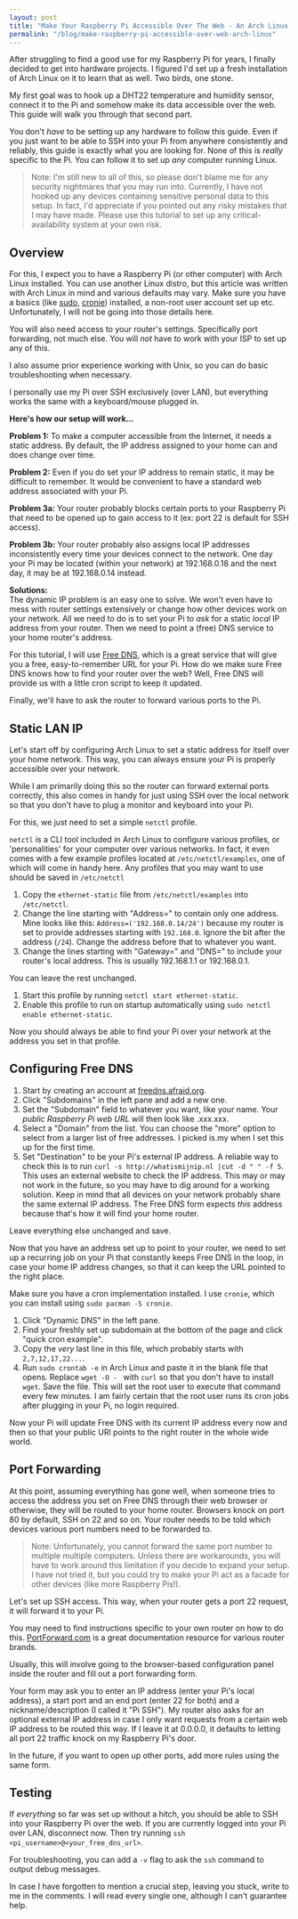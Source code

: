```yaml
---
layout: post
title: "Make Your Raspberry Pi Accessible Over The Web - An Arch Linux Guide"
permalink: "/blog/make-raspberry-pi-accessible-over-web-arch-linux"
---
```


After struggling to find a good use for my Raspberry Pi for years, I finally decided to get into hardware projects. I figured I'd set up a fresh installation of Arch Linux on it to learn that as well. Two birds, one stone.

My first goal was to hook up a DHT22 temperature and humidity sensor, connect it to the Pi and somehow make its data accessible over the web. This guide will walk you through that second part.

You don't *have* to be setting up any hardware to follow this guide. Even if you just want to be able to SSH into your Pi from anywhere consistently and reliably, this guide is exactly what you are looking for. None of this is *really* specific to the Pi. You can follow it to set up *any* computer running Linux.

<!--more-->

>Note: I'm still new to all of this, so please don't blame me for any security nightmares that you may run into. Currently, I have not hooked up any devices containing sensitive personal data to this setup. In fact, I'd appreciate if you pointed out any risky mistakes that I may have made. Please use this tutorial to set up any critical-availability system at your own risk.

## Overview

For this, I expect you to have a Raspberry Pi (or other computer) with Arch Linux installed. You can use another Linux distro, but this article was written with Arch Linux in mind and various defaults may vary. Make sure you have a basics (like [sudo](https://www.archlinux.org/packages/core/i686/sudo/), [cronie](https://www.archlinux.org/packages/core/i686/cronie/)) installed, a non-root user account set up etc. Unfortunately, I will not be going into those details here.

You will also need access to your router's settings. Specifically port forwarding, not much else. You will *not* have to work with your ISP to set up any of this.

I also assume prior experience working with Unix, so you can do basic troubleshooting when necessary.

I personally use my Pi over SSH exclusively (over LAN), but everything works the same with a keyboard/mouse plugged in.

**Here's how our setup will work...**

**Problem 1:** To make a computer accessible from the Internet, it needs a static address. By default, the IP address assigned to your home can and does change over time.

**Problem 2:** Even if you do set your IP address to remain static, it may be difficult to remember. It would be convenient to have a standard web address associated with your Pi.

**Problem 3a:** Your router probably blocks certain ports to your Raspberry Pi that need to be opened up to gain access to it (ex: port 22 is default for SSH access).

**Problem 3b:** Your router probably also assigns local IP addresses inconsistently every time your devices connect to the network. One day your Pi may be located (within your network) at 192.168.0.18 and the next day, it may be at 192.168.0.14 instead.

**Solutions:**  
The dynamic IP problem is an easy one to solve. We won't even have to mess with router settings extensively or change how other devices work on your network. All we need to do is to set your Pi to *ask* for a static *local* IP address from your router. Then we need to point a (free) DNS service to your home router's address.

For this tutorial, I will use [Free DNS](http://freedns.afraid.org), which is a great service that will give you a free, easy-to-remember URL for your Pi. How do we make sure Free DNS knows how to find your router over the web? Well, Free DNS will provide us with a little cron script to keep it updated.

Finally, we'll have to ask the router to forward various ports to the Pi.

## Static LAN IP

Let's start off by configuring Arch Linux to set a static address for itself over your home network. This way, you can always ensure your Pi is properly accessible over your network.

While I am primarily doing this so the router can forward external ports correctly, this also comes in handy for just using SSH over the local network so that you don't have to plug a monitor and keyboard into your Pi.

For this, we just need to set a simple `netctl` profile.

`netctl` is a CLI tool included in Arch Linux to configure various profiles, or 'personalities' for your computer over various networks. In fact, it even comes with a few example profiles located at `/etc/netctl/examples`, one of which will come in handy here. Any profiles that you may want to use should be saved in `/etc/netctl`

1. Copy the `ethernet-static` file from `/etc/netctl/examples` into `/etc/netctl`.
2. Change the line starting with "Address=" to contain only one address. Mine looks like this: `Address=('192.168.0.14/24')` because my router is set to provide addresses starting with `192.168.0`. Ignore the bit after the address (`/24`). Change the address before that to whatever you want.
3. Change the lines starting with "Gateway=" and "DNS=" to include your router's local address. This is usually 192.168.1.1 or 192.168.0.1.

You can leave the rest unchanged.

1. Start this profile by running `netctl start ethernet-static`.
2. Enable this profile to run on startup automatically using `sudo netctl enable ethernet-static`.

Now you should always be able to find your Pi over your network at the address you set in that profile.

## Configuring Free DNS

1. Start by creating an account at [freedns.afraid.org](http://freedns.afraid.org).
2. Click "Subdomains" in the left pane and add a new one.
3. Set the "Subdomain" field to whatever you want, like your name. Your *public Raspberry Pi web URL* will then look like <yourname>.xxx.xxx.
4. Select a "Domain" from the list. You can choose the "more" option to select from a larger list of free addresses. I picked is.my when I set this up for the first time.
5. Set "Destination" to be your Pi's external IP address. A reliable way to check this is to run `curl -s http://whatismijnip.nl |cut -d " " -f 5`. This uses an external website to check the IP address. This may or may not work in the future, so you may have to dig around for a working solution. Keep in mind that all devices on your network probably share the same external IP address. The Free DNS form expects *this* address because that's how it will find your home router.

Leave everything else unchanged and save.

Now that you have an address set up to point to your router, we need to set up a recurring job on your Pi that constantly keeps Free DNS in the loop, in case your home IP address changes, so that it can keep the URL pointed to the right place.

Make sure you have a cron implementation installed. I use `cronie`, which you can install using `sudo pacman -S cronie`.

1. Click "Dynamic DNS" in the left pane.
2. Find your freshly set up subdomain at the bottom of the page and click "quick cron example".
3. Copy the *very* last line in this file, which probably starts with `2,7,12,17,22...`.
4. Run `sudo crontab -e` in Arch Linux and paste it in the blank file that opens. Replace `wget -O - ` with `curl` so that you don't have to install `wget`. Save the file. This will set the root user to execute that command every few minutes. I am fairly certain that the root user runs its cron jobs after plugging in your Pi, no login required.

Now your Pi will update Free DNS with its current IP address every now and then so that your public URl points to the right router in the whole wide world.

## Port Forwarding

At this point, assuming everything has gone well, when someone tries to access the address you set on Free DNS through their web browser or otherwise, they will be routed to your home router. Browsers knock on port 80 by default, SSH on 22 and so on. Your router needs to be told which devices various port numbers need to be forwarded to.

>Note: Unfortunately, you cannot forward the same port number to multiple multiple computers. Unless there are workarounds, you will have to work around this limitation if you decide to expand your setup. I have not tried it, but you could try to make your Pi act as a facade for other devices (like more Raspberry Pis!).

Let's set up SSH access. This way, when your router gets a port 22 request, it will forward it to your Pi.

You may need to find instructions specific to your own router on how to do this. [PortForward.com](http://portforward.com) is a great documentation resource for various router brands.

Usually, this will involve going to the browser-based configuration panel inside the router and fill out a port forwarding form.

Your form may ask you to enter an IP address (enter your Pi's local address), a start port and an end port (enter 22 for both) and a nickname/description (I called it "Pi SSH"). My router also asks for an optional external IP address in case I only want requests from a certain web IP address to be routed this way. If I leave it at 0.0.0.0, it defaults to letting all port 22 traffic knock on my Raspberry Pi's door.

In the future, if you want to open up other ports, add more rules using the same form.

## Testing

If *everything* so far was set up without a hitch, you should be able to SSH into your Raspberry Pi over the web. If you are currently logged into your Pi over LAN, disconnect now. Then try running `ssh <pi_username>@<your_free_dns_url>`.

For troubleshooting, you can add a `-v` flag to ask the `ssh` command to output debug messages.

In case I have forgotten to mention a crucial step, leaving you stuck, write to me in the comments. I will read every single one, although I can't guarantee help.
